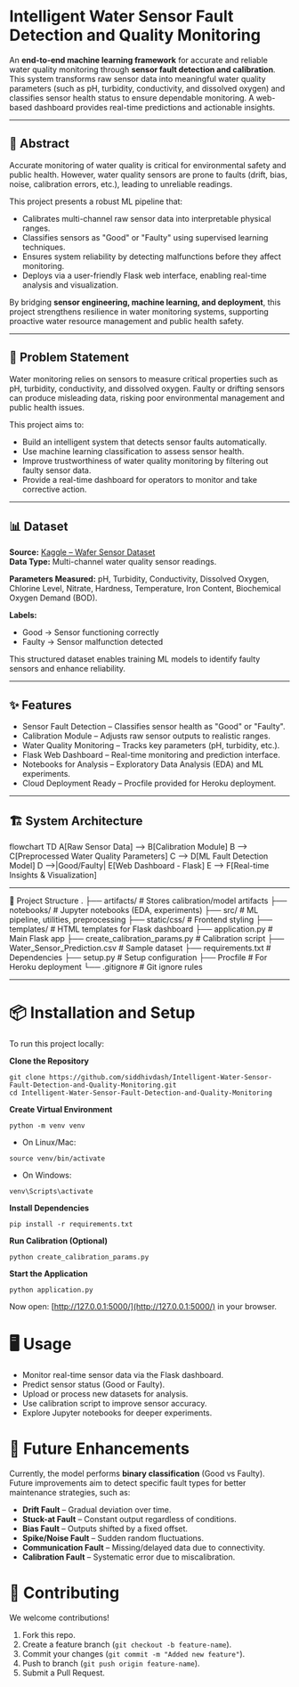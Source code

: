 # Intelligent Water Sensor Fault Detection and Quality Monitoring

An **end-to-end machine learning framework** for accurate and reliable water quality monitoring through **sensor fault detection and calibration**. This system transforms raw sensor data into meaningful water quality parameters (such as pH, turbidity, conductivity, and dissolved oxygen) and classifies sensor health status to ensure dependable monitoring. A web-based dashboard provides real-time predictions and actionable insights.

---

## 📖 Abstract
Accurate monitoring of water quality is critical for environmental safety and public health. However, water quality sensors are prone to faults (drift, bias, noise, calibration errors, etc.), leading to unreliable readings.  

This project presents a robust ML pipeline that:
- Calibrates multi-channel raw sensor data into interpretable physical ranges.  
- Classifies sensors as "Good" or "Faulty" using supervised learning techniques.  
- Ensures system reliability by detecting malfunctions before they affect monitoring.  
- Deploys via a user-friendly Flask web interface, enabling real-time analysis and visualization.  

By bridging **sensor engineering, machine learning, and deployment**, this project strengthens resilience in water monitoring systems, supporting proactive water resource management and public health safety.

---

## 🎯 Problem Statement
Water monitoring relies on sensors to measure critical properties such as pH, turbidity, conductivity, and dissolved oxygen. Faulty or drifting sensors can produce misleading data, risking poor environmental management and public health issues.  

This project aims to:
- Build an intelligent system that detects sensor faults automatically.  
- Use machine learning classification to assess sensor health.  
- Improve trustworthiness of water quality monitoring by filtering out faulty sensor data.  
- Provide a real-time dashboard for operators to monitor and take corrective action.

---

## 📊 Dataset
**Source:** [Kaggle – Wafer Sensor Dataset](https://www.kaggle.com/datasets/priyanka369/wafer-sensor-dataset)  
**Data Type:** Multi-channel water quality sensor readings.  

**Parameters Measured:** pH, Turbidity, Conductivity, Dissolved Oxygen, Chlorine Level, Nitrate, Hardness, Temperature, Iron Content, Biochemical Oxygen Demand (BOD).  

**Labels:**  
- Good → Sensor functioning correctly  
- Faulty → Sensor malfunction detected  

This structured dataset enables training ML models to identify faulty sensors and enhance reliability.

---

## ✨ Features
- Sensor Fault Detection – Classifies sensor health as "Good" or "Faulty".  
- Calibration Module – Adjusts raw sensor outputs to realistic ranges.  
- Water Quality Monitoring – Tracks key parameters (pH, turbidity, etc.).  
- Flask Web Dashboard – Real-time monitoring and prediction interface.  
- Notebooks for Analysis – Exploratory Data Analysis (EDA) and ML experiments.  
- Cloud Deployment Ready – Procfile provided for Heroku deployment.  

---

## 🏗️ System Architecture

flowchart TD
    A[Raw Sensor Data] --> B[Calibration Module]
    B --> C[Preprocessed Water Quality Parameters]
    C --> D[ML Fault Detection Model]
    D -->|Good/Faulty| E[Web Dashboard - Flask]
    E --> F[Real-time Insights & Visualization]

---

📂 Project Structure
.
├── artifacts/                   # Stores calibration/model artifacts
├── notebooks/                   # Jupyter notebooks (EDA, experiments)
├── src/                         # ML pipeline, utilities, preprocessing
├── static/css/                  # Frontend styling
├── templates/                   # HTML templates for Flask dashboard
├── application.py               # Main Flask app
├── create_calibration_params.py # Calibration script
├── Water_Sensor_Prediction.csv  # Sample dataset
├── requirements.txt             # Dependencies
├── setup.py                     # Setup configuration
├── Procfile                     # For Heroku deployment
└── .gitignore                   # Git ignore rules
 

---
# 📦 Installation and Setup

To run this project locally:

**Clone the Repository**  
```
git clone https://github.com/siddhivdash/Intelligent-Water-Sensor-Fault-Detection-and-Quality-Monitoring.git
cd Intelligent-Water-Sensor-Fault-Detection-and-Quality-Monitoring
```

**Create Virtual Environment**  
```
python -m venv venv
```

- On Linux/Mac:  
```
source venv/bin/activate
```
- On Windows:  
```
venv\Scripts\activate
```

**Install Dependencies**  
```
pip install -r requirements.txt
```

**Run Calibration (Optional)**  
```
python create_calibration_params.py
```

**Start the Application**  
```
python application.py
```
Now open: [http://127.0.0.1:5000/](http://127.0.0.1:5000/) in your browser.


# 🖥️ Usage

- Monitor real-time sensor data via the Flask dashboard.  
- Predict sensor status (Good or Faulty).  
- Upload or process new datasets for analysis.  
- Use calibration script to improve sensor accuracy.  
- Explore Jupyter notebooks for deeper experiments.  


# 🔮 Future Enhancements

Currently, the model performs **binary classification** (Good vs Faulty). Future improvements aim to detect specific fault types for better maintenance strategies, such as:

- **Drift Fault** – Gradual deviation over time.  
- **Stuck-at Fault** – Constant output regardless of conditions.  
- **Bias Fault** – Outputs shifted by a fixed offset.  
- **Spike/Noise Fault** – Sudden random fluctuations.  
- **Communication Fault** – Missing/delayed data due to connectivity.  
- **Calibration Fault** – Systematic error due to miscalibration.  


# 🤝 Contributing

We welcome contributions!  

1. Fork this repo.  
2. Create a feature branch (`git checkout -b feature-name`).  
3. Commit your changes (`git commit -m "Added new feature"`).  
4. Push to branch (`git push origin feature-name`).  
5. Submit a Pull Request.  
